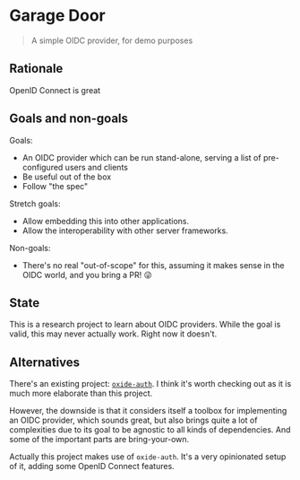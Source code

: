 # Garage Door

> A simple OIDC provider, for demo purposes

## Rationale

OpenID Connect is great

## Goals and non-goals

Goals:

* An OIDC provider which can be run stand-alone, serving a list of pre-configured users and clients
* Be useful out of the box
* Follow "the spec"

Stretch goals:

* Allow embedding this into other applications.
* Allow the interoperability with other server frameworks.

Non-goals:

* There's no real "out-of-scope" for this, assuming it makes sense in the OIDC world, and you bring a PR! 😜

## State

This is a research project to learn about OIDC providers. While the goal is valid, this may never actually work.
Right now it doesn't.

## Alternatives

There's an existing project: [`oxide-auth`](https://github.com/HeroicKatora/oxide-auth). I think it's worth checking
out as it is much more elaborate than this project.

However, the downside is that it considers itself a toolbox for implementing an OIDC provider, which sounds great,
but also brings quite a lot of complexities due to its goal to be agnostic to all kinds of dependencies. And some of
the important parts are bring-your-own.

Actually this project makes use of `oxide-auth`. It's a very opinionated setup of it, adding some OpenID Connect
features.
